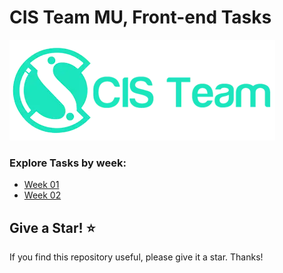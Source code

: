 # CIS Team MU, Front-end Tasks
![CIS Team MU](./CIS_Team_MU.webp)

### Explore Tasks by week:
* [Week 01](#)
* [Week 02](#)


## Give a Star! ⭐️
If you find this repository useful, please give it a star. Thanks!
